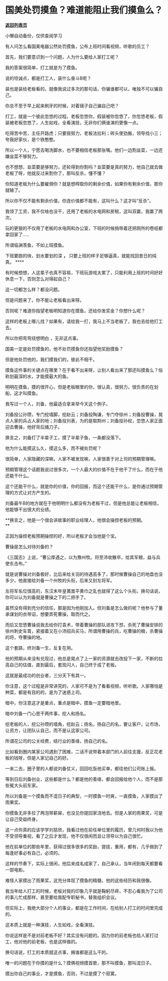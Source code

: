 # 国美处罚摸鱼？难道能阻止我们摸鱼么？

[**返回列表页**](/gzh/记忆承载3)

小懒自动备份，仅供查阅学习

有人问怎么看国美电器公然处罚摸鱼，公布上班时间看视频，听歌的员工？  

  

首先，我们要意识到一个问题，人为什么要给人家打工呢？  

  

我的答案很简单，打工就是为了摸鱼。

  

说的坦诚点，都是打工人，装什么奋斗B呢？

  

装也是装给老板看的，就像我说过多次的那句话，你骗谁都可以，唯独不可以骗自己。

  

你总不至于早上起来刷牙的时候，对着镜子自己骗自己吧？

  

打工，就是一个彼此忽悠的过程。老板忽悠你，假装被你忽悠了，你忽悠老板，假装被老板忽悠了，人生如戏，全看演技，无非你们俩谁演的更像一点。

  

吃得苦中苦，主任开路虎；只要我努力，老板法拉利；砖头使劲搬，领导找小三；夸我好家伙，是个铁憨憨。

  

所以一个人，宁愿去喝洗脚水，也不要相信老板那张嘴。他们一边割韭菜，一边还嫌韭菜不够努力。

  

也不想想，韭菜要是够努力，还轮得到你割吗？韭菜要是真的努力，他自己就去做老板了呀，他就反过来割你了，那叫反杀，懂不懂？  

  

你知道老板为什么要雇佣你？就是想榨取你的剩余价值，如果你有剩余价值，那你就输了。

  

所以你不仅不能有剩余价值，你连价值都不能有，这叫什么？这才叫“反杀”。

  

我领了工资，我不仅啥也没干，还用了老板的水电网和房租，这叫双赢，我赢了两次。

  

玩的更狠的不仅用了老板的水电网和办公室，下班的时候捎带着还把厕所的卷纸都拿回家了.....

  

所谓临渊羡鱼，不如上班摸鱼。

  

下班要跑的快，划水要划的深 **，** 只要上班的样子足够逼真，就能找回昔日的纯真。 ****  

  

有时候想想，人这辈子也真不容易，下班玩游戏太累了，只能利用上班的时间好好休息一下，否则怎么对得起自己？

  

这一切都怎么样？都没问题。  

  

但是问题来了，你不能让老板看出来呀。

  

否则呢？难道你指望老板明知道你在摸鱼，还给你发奖金？你想什么呢？  

  

这样的老板上哪儿找？如果有，请给我一打，我马上不当老板了，我也去给他打工去。  

  

所以你把弯弯绕想明白 ，无非这点事。  

  

国美一定是处罚摸鱼的，他不处罚摸鱼你还指望他奖励摸鱼？

  

但是他处罚他的，我们摸我们的，彼此不相干。  

  

摸鱼这件事的关键点在哪里？在于看不出来呀，让别人看出来了那还叫摸鱼么？俗称划最深的水，才能摸最大的鱼。

  

明明在摸鱼，摸的很开心，但是老板眼里的你，很认真，很努力，很负责的在划船，这才叫摸鱼。  

  

我写过一个人，刘备，他最适合拿来举今天这个例子。  

  

刘备投公孙瓒，专门挖墙脚，挖赵云；刘备投陶谦，专门夺徐州；刘备投曹操，晃点人家的兵占人家的地；刘备投刘表，为的是取荆州；刘备投孙权，忽悠人家正面迎击曹操，他好背后捅刀子。  

  

换言之，刘备打了半辈子工，摸了半辈子鱼，一条都没落下。

  

他为什么能摸这么久，摸这么多，而不被处罚呢？

  

很简单，人家隐藏的深嘛，人家不被发现嘛，人家很善于对上司的预期管理嘛。

  

预期管理这个话题我说过很多次，一个人最大的价值不在于他干了什么，而在于他还能干什么。  

  

这个还能干什么，就是你的价值，你的回报，而这个还能干什么，是你通过预期管理的方式让对方产生的。

  

刘备最牛B的地方就在于他明明什么都没有为老板干过，但是他总能让老板相信，他能够干出很大的业绩。

  

 **换言之，他是一个很会讲故事的职业经理人，他很会操控老板的预期。  
**

  

正因为操控老板预期操控的好，所以老板才会当他是个宝。

  

曹操是怎么对待刘备的？

  

《三国志》上说，“曹公厚遇之，以为豫州牧。将至沛收散卒，给其军粮，益与兵使东击布。”

  

就是说曹操对刘备极好，比后来给关羽的待遇高多了，那时候曹操自己的地盘也没多少，他直接给刘备一个州牧的头衔，后来又封左将军。

  

左将军名位很高的，东汉末年皇莆嵩平黄巾之乱也就得了这么个头衔。换句话说，你可以认为刘备就是曹操之下的二把手了。

  

虽然没有得到充分的信任，那是因为他刚加入。但刘备是怎么做的呢？他参与了董承谋划的衣带诏，想要弄死曹操，取而代之。

  

而后又忽悠曹操说我去给你打袁术，带着曹操的部队进攻下邳，杀死了曹操安排的徐州刺史车胄，紧接着又在小沛招兵买马，所谓用曹操的兵，吃曹操的粮，杀曹操的将，夺曹操的地。

  

这个套路，终刘备一生，反复在用。

  

他的预期从来没有兑现过，他总是晃点了上一家的资源就去改投下一家，不断的拉高自己的估值，直到最后，套现闪人，自己终于成了老板。

  

这就是最成功的创业者，三分天下有其一。

  

你注意，这个过程是非常讲究的，人家可不是为了看看视频，听听歌。人家哪怕是种菜，都是有目的的，是为了迷惑上司。

  

暗中，你注意这才是重点，重点是暗中，摸鱼一定要暗地里。  

  

暗中刘备一门心思干两件事，挖人和扬名。

  

挖老板的人，挖公孙瓒的墙角，挖赵云；扬名，扬自己的名，要让客户，让市场，让资方，让团队认自己，而不是认这家公司。

  

所谓花公司的公关经费，结行业的善缘，扬自己的名。  

  

比如看到圈内某家公司遇到了困难，二话不说带着本部门的人前往支援，反正花老板的钱呀，但是人家记自己的好。  

  

一来二去，圈子里的人都说刘备仗义，回回吃饭他买单，都往他们公司账上报。  

  

等到日后刘备创业，这些都是什么？都是他的善缘，都会回报给他个人，而不是那些冤大头前东家。  

  

所以刘备是一个摸鱼而不混日子的典型，一时摸鱼一时爽，一直摸鱼，人家摸出了雨果奖。  

  

你摸鱼无非多拉了两泡带薪屎，也没见你提回家浇地去。但是人家的雨果奖，可是让自己受益终身。

  

这一点你真的应该学学刘慈欣，我看过他在前任单位里的履历，曾几何时我以为他不受领导重视，看了之后才发现，他不仅很闲而且让领导以为自己很忙。  

  

他在前单位的那些年里，获得过很多很多的奖励，提拔，重用，都有，几乎做到了每逢好事必有自己，必须的。

  

这样的节奏下，实际上很闲，他后来成名成家了，自己承认，当年闲到每天都要看一部电影。

  

难怪人家摸出了雨果奖，这充分体现了摸鱼的精髓，他的这些经历和我很像。  

  

我当年给人打工的时候，老板对我的印象几乎就是鞠躬尽瘁，不忍心看我为了公司的事儿忙成那样，甚至要给我配专职秘书，替我组织会议。

  

但实际上，我绝大部分个人的事业，都是在工作时间，在给别人打工的时间里完成的。

  

这本质上就是一种演技，人生如戏，全看演技。  

  

你说这样是不是对前老板不好？其实没有问题的。因为你的前老板也给人家打过工，他对他的前老板，也是这样做的。  

  

换句话说，打工的本质就这点事，搁谁都是这么干的。

  

唯一的问题在于你摸的是什么？摸俩视频摸首歌，那不叫摸鱼，那叫混日子。

  

摸出你自己的事业，才是摸鱼，否则，不过是摸了个寂寞。

